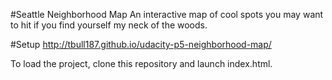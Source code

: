 #Seattle Neighborhood Map
An interactive map of cool spots you may want to hit if you find yourself my neck of the woods.

#Setup
http://tbull187.github.io/udacity-p5-neighborhood-map/

To load the project, clone this repository and launch index.html.